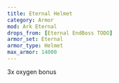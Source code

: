 ```yaml
---
title: Eternal Helmet
category: Armor
mod: Ark Eternal
drops_from: [Eternal EndBoss TODO]
armor_set: Eternal
armor_type: Helmet
max_armor: 14000
---
```


3x oxygen bonus
